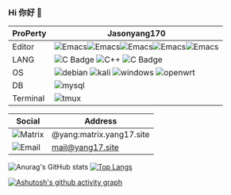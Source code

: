 ### Hi 你好 👋

|ProPerty                                        |Jasonyang170
|----------------------------------------------------|---------------------------------------------------------------
|Editor               |![Emacs](https://shields.io/badge/-Emacs-93f6ef?logo=gnuemacs)![Emacs](https://shields.io/badge/-vscode-93f6ef?logo=vscodium)![Emacs](https://shields.io/badge/-intellijidea-93f6ef?logo=intellijidea)![Emacs](https://shields.io/badge/-androidstudio-93f6ef?logo=androidstudio)![Emacs](https://shields.io/badge/-arduino-93f6ef?logo=arduino)
|LANG           |  ![C Badge](https://shields.io/badge/-C-3776AB?style=flat&logo=C&logoColor=yellow)  ![C++](https://shields.io/badge/-C++-3776AB?style=flat&logo=cplusplus) ![C Badge](https://shields.io/badge/-kotlin-3776AB?style=flat&logo=kotlin&logoColor=yellow)
|OS  |  ![debian](https://shields.io/badge/-debian-93f6ef?style=flat&logo=Debian&logoColor=red) ![kali](https://shields.io/badge/-Kali-93f6ef?style=flat&logo=kalilinux&logoColor=red) ![windows](https://shields.io/badge/-windows-936fef?logo=windows) ![openwrt](https://shields.io/badge/-openwrt-93f1ef?logo=openwrt) 
|DB   | ![mysql](https://shields.io/badge/-mysql-93f6ef?style=for-the-badge&logo=mysql)
|Terminal|![tmux](https://shields.io/badge/-tmux-123124?logo=tmux) 

|Social                   |Address
|-----------------------|------------------
|![Matrix](https://shields.io/badge/-Matrix-ffffff?style=flat&logo=Matrix&logoColor=blue)|@yang:matrix.yang17.site
|![Email](https://shields.io/badge/-Email-ffffff?style=flat)|mail@yang17.site

![Anurag's GitHub stats](https://github-readme-stats.vercel.app/api?username=Jasonyang170&show_icons=true&theme=transparent)
[![Top Langs](https://github-readme-stats.vercel.app/api/top-langs/?username=Jasonyang170&layout=donut)](https://github.com/anuraghazra/github-readme-stats)

[![Ashutosh's github activity graph](https://github-readme-activity-graph.vercel.app/graph?username=Jasonyang170&theme=react-dark)](https://github.com/Jasonyang170)

